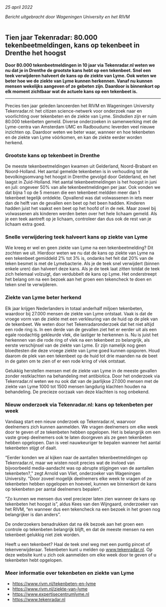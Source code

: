 *25 april 2022*

*Bericht uitgebracht door Wageningen University en het RIVM*
<br></br>

## Tien jaar Tekenradar: 80.000 tekenbeetmeldingen, kans op tekenbeet in Drenthe het hoogst

**Door 80.000 tekenbeetmeldingen in 10 jaar via Tekenradar.nl weten we nu dat je in Drenthe de grootste kans hebt op een tekenbeet. Snel een teek verwijderen halveert de kans op de ziekte van Lyme. Ook weten we beter hoe we de ziekte van Lyme kunnen herkennen. Vanaf nu kunnen mensen wekelijks aangeven of ze gebeten zijn. Daardoor is binnenkort op elk moment zichtbaar wat de actuele kans op een tekenbeet is.**

<!-- <figure className="figure mb-2 text-center w-100">
  <img className="figure-img img-fluid" style="max-width:400px;width:100%;" src="/assets/images/teken_gevangen.png" alt="Kaart van Nederland met daarop de locaties van de plaatsen waar elke maand teken zijn gevangen">
  <figcaption className="figure-caption">Figuur 1. 12 gebieden waar elke maand teken zijn gevangen: BI Bilthoven, DR Dronten, ED Ede, GI Gieten, HB Hoog Baarlo, KH Kwade Hoek, MO Montferland, SC Schiermonnikoog, TW Twiske, VA Vaals, VE Veldhoven, WA Wassenaar</figcaption>
</figure>

<figure className="figure mb-2 text-center w-100">
  <img className="figure-img img-fluid" style="max-width:600px;width:100%;" src="/assets/images/tekenmeldingen_per_mand.png" alt="Grafiek met per maand het percentage van het jaarlijks aantal tekenbeetmeldingen via Tekenradar.nl over de afgelopen 8 jaar. De meeste meldingen worden gedaan in juni en juli">
  <figcaption className="figure-caption">Figuur 2: Percentage van het jaarlijks aantal tekenbeetmeldingen op Tekenradar.nl per maand (Bron: Tekenradar.nl)</figcaption>
</figure> -->

---
Precies tien jaar geleden lanceerden het RIVM en Wageningen University Tekenradar.nl: het citizen science-netwerk voor onderzoek naar en voorlichting over tekenbeten en de ziekte van Lyme. Sindsdien zijn er ruim 80.000 tekenbeten gemeld. Diverse onderzoeken in samenwerking met de Lyme-centra van Amsterdam UMC en Radboudumc leverden veel nieuwe inzichten op. Daardoor weten we beter waar, wanneer en hoe tekenbeten en de ziekte van Lyme vóórkomen, en kan de ziekte eerder worden herkend.

### Grootste kans op tekenbeet in Drenthe
De meeste tekenbeetmeldingen kwamen uit Gelderland, Noord-Brabant en Noord-Holland. Het aantal gemelde tekenbeten is in verhouding tot de bevolkingsomvang het hoogst in Drenthe gevolgd door Gelderland, en het laagst in Zuid-Holland. Het aantal tekenbeetmeldingen is het hoogst in juni en juli: ongeveer 50% van alle tekenbeetmeldingen per jaar. Ook vonden we dat bijna 1 op de 5 mensen die een tekenbeet meldden meer dan 1 tekenbeet tegelijk ontdekte. Opvallend was dat volwassenen in iets meer dan de helft van de gevallen een beet op het been hadden. Kinderen hadden juist het vaakst een beet op het hoofd of in de nek. Maar zowel bij volwassenen als kinderen werden beten over het hele lichaam gemeld. Als je een teek aantreft op je lichaam, controleer dan dus ook de rest van je lichaam extra goed.

### Snelle verwijdering teek halveert kans op ziekte van Lyme 
Wie kreeg er wel en geen ziekte van Lyme na een tekenbeetmelding? Dit zochten we uit. Hierdoor weten we nu dat de kans op ziekte van Lyme na een tekenbeet gemiddeld 2% tot 3% is, ondanks het feit dat 20% van de teken besmet is met de Lymebacterie. Als je de teek snel verwijdert (binnen enkele uren) dan halveert deze kans. Als je de teek laat zitten totdat de teek zich helemaal volzuigt, dan verdubbelt de kans op Lyme. Het onderstreept het belang om na een bezoek aan het groen een tekencheck te doen en teken snel te verwijderen. 

### Ziekte van Lyme beter herkend
Elk jaar krijgen Nederlanders in totaal anderhalf miljoen tekenbeten, waardoor bij 27.000 mensen de ziekte van Lyme ontstaat. Vaak is dat de vroege vorm van de ziekte met een verkleuring van de huid op de plek van de tekenbeet. We weten door het Tekenradaronderzoek dat het niet altijd een rode ring is. In een derde van de gevallen ziet het er eerder uit als een egale roodachtig gekleurde vlek, die lastiger te herkennen is. 
Nu is juist het herkennen van die rode ring of vlek na een tekenbeet zo belangrijk, als eerste verschijnsel van de ziekte van Lyme. Er zijn namelijk nog geen bloedtesten die deze vroege ziekte van Lyme goed kunnen opsporen. Houd daarom de plek van een tekenbeet op de huid tot drie maanden na de beet in de gaten om te zien of er een rode kring of vlek ontstaat. 

Gelukkig herstellen mensen met de ziekte van Lyme in de meeste gevallen zonder restklachten na behandeling met antibiotica. Door het onderzoek via Tekenradar.nl weten we nu ook dat van de jaarlijkse 27.000 mensen met de ziekte van Lyme 1000 tot 1500 mensen langdurig klachten houden na behandeling. De precieze oorzaak van deze klachten is nog onbekend.

### Nieuw onderzoek via Tekenradar.nl: kans op tekenbeten per week
Vandaag start een nieuw onderzoek op Tekenradar.nl, waarvoor deelnemers zich kunnen aanmelden. We vragen deelnemers om elke week door te geven of ze tekenbeten hebben opgelopen. Het is belangrijk om een vaste groep deelnemers ook te laten doorgeven als ze geen tekenbeten hebben opgelopen. Dan is veel nauwkeuriger te bepalen wanneer het aantal tekenbeten stijgt of daalt.

“Eerder konden we al kijken naar de aantallen tekenbeetmeldingen op Tekenradar.nl, maar we wisten nooit precies wat de invloed van bijvoorbeeld media-aandacht was op abrupte stijgingen van de aantallen tekenbeten?," zegt Arnold van Vliet, onderzoeker van Wageningen University.  "Door zoveel mogelijk deelnemers elke week te vragen of ze tekenbeten hebben opgelopen en hoeveel, kunnen we binnenkort de kans op tekenbeten per aantal deelnemers bepalen”.

“Zo kunnen we mensen dus veel preciezer laten zien wanneer de kans op tekenbeten het hoogst is”, aldus Kees van den Wijngaard, onderzoeker van het RIVM, “en wanneer dus een tekencheck na een bezoek in het groen nog belangrijker is dan anders”.

De onderzoekers benadrukken dat na élk bezoek aan het groen een controle op tekenbeten belangrijk blijft, en dat de meeste mensen na een tekenbeet gelukkig niet ziek worden. 

Heeft u een tekenbeet? Haal de teek snel weg met een puntig pincet of tekenverwijderaar. Tekenbeten kunt u melden op www.tekenradar.nl. Op deze website kunt u zich ook aanmelden om elke week door te geven of u tekenbeten hebt opgelopen.

### Meer informatie over tekenbeten en ziekte van Lyme
- https://www.rivm.nl/tekenbeten-en-lyme
- https://www.rivm.nl/ziekte-van-lyme
- https://www.expertisecentrumlyme.nl
- https://www.tekenradar.nl

<br></br>
